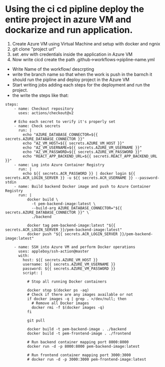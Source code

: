 # Using the ci cd pipline deploy the entire project in azure VM and dockarize and run application.
1. Create Azure VM using Virtual Machine and setup with docker and ngnix
2. git clone "project url"
3. set .env with credentials inside the application in Azure VM
4. Now write cicd create the path .github->workflows->pipline-name.yml

  - Write Name of the workflow/ descrpting
  - write the branch name so that when the work is push in the barnch it should run the pipline and deploy project in the Azure VM
  - Start writing jobs adding each steps for the deployment and run the project.
  - the write the steps like that:

  ```
  steps:
      - name: Checkout repository
        uses: actions/checkout@v2

      # Echo each secret to verify it's properly set
      - name: Check secrets
        run: |
          echo "AZURE_DATABASE_CONNECTOR=${{ secrets.AZURE_DATABASE_CONNECTOR }}"
          echo "AZ_VM_HOST=${{ secrets.AZURE_VM_HOST }}"
          echo "AZ_VM_USERNAME=${{ secrets.AZURE_VM_USERNAME }}"
          echo "AZ_VM_PASSWORD=${{ secrets.AZURE_VM_PASSWORD }}"
          echo "REACT_APP_BACKEND_URL=${{ secrets.REACT_APP_BACKEND_URL }}"
      - name: Log into Azure Container Registry
        run: |
          echo ${{ secrets.ACR_PASSWORD }} | docker login ${{ secrets.ACR_LOGIN_SERVER }} -u ${{ secrets.ACR_USERNAME }} --password-stdin
      - name: Build backend Docker image and push to Azure Container Registry
        run: |
            docker build \
              -t pem-backend-image:latest \
              --build-arg AZURE_DATABASE_CONNECTOR="${{ secrets.AZURE_DATABASE_CONNECTOR }}" \
              ./backend
  
            docker tag pem-backend-image:latest "${{ secrets.ACR_LOGIN_SERVER }}/pem-backend-image:latest"
            docker push "${{ secrets.ACR_LOGIN_SERVER }}/pem-backend-image:latest"

      - name: SSH into Azure VM and perform Docker operations
        uses: appleboy/ssh-action@master
        with:
          host: ${{ secrets.AZURE_VM_HOST }}
          username: ${{ secrets.AZURE_VM_USERNAME }}
          password: ${{ secrets.AZURE_VM_PASSWORD }}
          script: |

            # Stop all running Docker containers

            docker stop $(docker ps -aq)
            # Check if there are any images available or not
            if docker images -q | grep . >/dev/null; then
              # Remove all Docker images
              docker rmi -f $(docker images -q)
            fi
            
            git pull

            docker build -t pem-backend-image . ./backend
            docker build -t pem-frontend-image . ./frontend

            # Run backend container mapping port 8000:8000
            docker run -d -p 8000:8000 pem-backend-image:latest
            
            # Run frontend container mapping port 3000:3000
            # docker run -d -p 3000:3000 pem-frontend-image:latest
  ```
